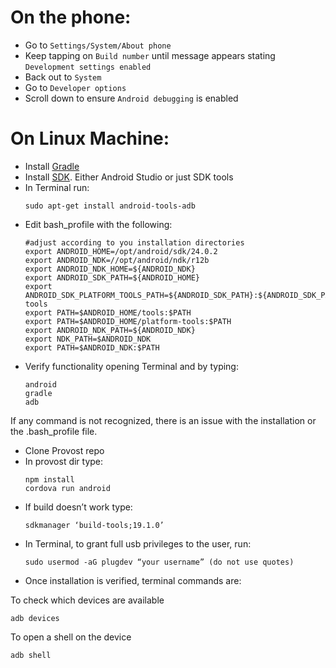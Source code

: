 # On the phone:

  * Go to `Settings/System/About phone`
  * Keep tapping on `Build number` until message appears stating `Development settings enabled`
  * Back out to `System`
  * Go to `Developer options`
  * Scroll down to ensure `Android debugging` is enabled

# On Linux Machine:

  * Install [Gradle](https://gradle.org/install)
  * Install [SDK](https://developer.android.com/studio/install). Either Android Studio or just SDK tools
  * In Terminal run:
    ```
    sudo apt-get install android-tools-adb
    ```
  * Edit bash_profile with the following:
    ```
    #adjust according to you installation directories
    export ANDROID_HOME=/opt/android/sdk/24.0.2 
    export ANDROID_NDK=//opt/android/ndk/r12b
    export ANDROID_NDK_HOME=${ANDROID_NDK}
    export ANDROID_SDK_PATH=${ANDROID_HOME}
    export ANDROID_SDK_PLATFORM_TOOLS_PATH=${ANDROID_SDK_PATH}:${ANDROID_SDK_PATH}/tools:${ANDROID_SDK_PATH}/platform-tools
    export PATH=$ANDROID_HOME/tools:$PATH
    export PATH=$ANDROID_HOME/platform-tools:$PATH
    export ANDROID_NDK_PATH=${ANDROID_NDK}
    export NDK_PATH=$ANDROID_NDK
    export PATH=$ANDROID_NDK:$PATH
    ```
  * Verify functionality opening Terminal and by typing:
    ```
    android
    gradle
    adb
    ```
If any command is not recognized, there is an issue with the installation or the .bash_profile file.

  * Clone Provost repo
  * In provost dir type:
    ```
    npm install
    cordova run android
    ```
  * If build doesn’t work type: 
    ```
    sdkmanager ‘build-tools;19.1.0’
    ```
  * In Terminal, to grant full usb privileges to the user, run:
    ```
    sudo usermod -aG plugdev “your username” (do not use quotes)
    ```
  * Once installation is verified, terminal commands are:

To check which devices are available

    adb devices 

To open a shell on the device

    adb shell

